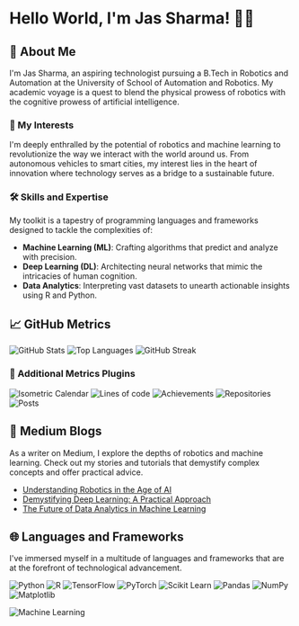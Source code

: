 # Hello World, I'm Jas Sharma! 👨‍💻

## 🚀 About Me
I'm Jas Sharma, an aspiring technologist pursuing a B.Tech in Robotics and Automation at the University of School of Automation and Robotics. My academic voyage is a quest to blend the physical prowess of robotics with the cognitive prowess of artificial intelligence.

### 💼 My Interests
I'm deeply enthralled by the potential of robotics and machine learning to revolutionize the way we interact with the world around us. From autonomous vehicles to smart cities, my interest lies in the heart of innovation where technology serves as a bridge to a sustainable future.

### 🛠️ Skills and Expertise
My toolkit is a tapestry of programming languages and frameworks designed to tackle the complexities of:
- **Machine Learning (ML)**: Crafting algorithms that predict and analyze with precision.
- **Deep Learning (DL)**: Architecting neural networks that mimic the intricacies of human cognition.
- **Data Analytics**: Interpreting vast datasets to unearth actionable insights using R and Python.

## 📈 GitHub Metrics

<!-- Replace 'CreateJas' with your actual GitHub username -->
![GitHub Stats](https://github-readme-stats.vercel.app/api?username=CreateJas&show_icons=true&theme=radical)
![Top Languages](https://github-readme-stats.vercel.app/api/top-langs/?username=CreateJas&theme=radical&layout=compact)
![GitHub Streak](https://github-readme-streak-stats.herokuapp.com/?user=CreateJas&theme=radical)
<!-- You can add more metrics by visiting the GitHub Readme Stats and Metrics pages to generate the markdown code for the metrics you want to display -->

### 🌟 Additional Metrics Plugins
<!-- List at least 15 plugins from the Metrics tool. For each plugin, replace the username and configuration as needed -->
![Isometric Calendar](https://metrics.lecoq.io/CreateJas?template=classic&isocalendar=1)
![Lines of code](https://metrics.lecoq.io/CreateJas?template=classic&lines=1)
![Achievements](https://metrics.lecoq.io/CreateJas?template=classic&achievements=1)
![Repositories](https://metrics.lecoq.io/CreateJas?template=classic&repositories=1)
![Posts](https://metrics.lecoq.io/CreateJas?template=classic&posts=1)
<!-- ... Add other plugins as needed -->

## 📝 Medium Blogs
As a writer on Medium, I explore the depths of robotics and machine learning. Check out my stories and tutorials that demystify complex concepts and offer practical advice.

<!-- Replace with links to your actual Medium blog posts -->
- [Understanding Robotics in the Age of AI](#)
- [Demystifying Deep Learning: A Practical Approach](#)
- [The Future of Data Analytics in Machine Learning](#)

## 🌐 Languages and Frameworks
I've immersed myself in a multitude of languages and frameworks that are at the forefront of technological advancement.

<!-- Generated with Shields IO: https://shields.io/ -->
![Python](https://img.shields.io/badge/Python-3776AB?logo=python&logoColor=white)
![R](https://img.shields.io/badge/R-276DC3?logo=r&logoColor=white)
![TensorFlow](https://img.shields.io/badge/TensorFlow-FF6F00?logo=TensorFlow&logoColor=white)
![PyTorch](https://img.shields.io/badge/PyTorch-EE4C2C?logo=PyTorch&logoColor=white)
![Scikit Learn](https://img.shields.io/badge/scikit_learn-F7931E?logo=scikit-learn&logoColor=white)
![Pandas](https://img.shields.io/badge/pandas-150458?logo=pandas&logoColor=white)
![NumPy](https://img.shields.io/badge/NumPy-013243?logo=numpy&logoColor=white)
![Matplotlib](https://img.shields.io/badge/Matplotlib-2671a3?logo=matplotlib&logoColor=white)
<!-- ... Add more as needed -->

<!-- Include the gif that resonates with your profile theme -->
![Machine Learning](https://i.pinimg.com/originals/9b/2b/2a/9b2b2a3a89e55d72d0bd6657cf7c6fd2.gif)

